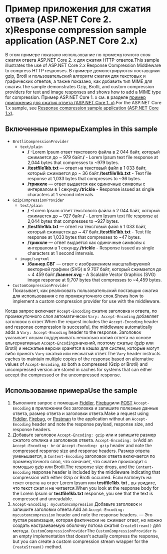 # <a name="response-compression-sample-application-aspnet-core-2x"></a><span data-ttu-id="e2625-101">Пример приложения для сжатия ответа (ASP.NET Core 2. x)</span><span class="sxs-lookup"><span data-stu-id="e2625-101">Response compression sample application (ASP.NET Core 2.x)</span></span>

<span data-ttu-id="e2625-102">В этом примере показано использование по промежуточного слоя сжатия ответа ASP.NET Core 2. x для сжатия HTTP-ответов.</span><span class="sxs-lookup"><span data-stu-id="e2625-102">This sample illustrates the use of ASP.NET Core 2.x Response Compression Middleware to compress HTTP responses.</span></span> <span data-ttu-id="e2625-103">В примере демонстрируются поставщики gzip, Brotli и пользовательский алгоритм сжатия для текстовых и графических ответов, а также показано, как добавить тип MIME для сжатия.</span><span class="sxs-lookup"><span data-stu-id="e2625-103">The sample demonstrates Gzip, Brotli, and custom compression providers for text and image responses and shows how to add a MIME type for compression.</span></span> <span data-ttu-id="e2625-104">Пример ASP.NET Core 1. x см. в разделе [пример приложения для сжатия ответа (ASP.NET Core 1. x)](https://github.com/aspnet/AspNetCore.Docs/tree/master/aspnetcore/performance/response-compression/samples/1.x).</span><span class="sxs-lookup"><span data-stu-id="e2625-104">For the ASP.NET Core 1.x sample, see [Response compression sample application (ASP.NET Core 1.x)](https://github.com/aspnet/AspNetCore.Docs/tree/master/aspnetcore/performance/response-compression/samples/1.x).</span></span>

## <a name="examples-in-this-sample"></a><span data-ttu-id="e2625-105">Включенные примеры</span><span class="sxs-lookup"><span data-stu-id="e2625-105">Examples in this sample</span></span>

* `BrotliCompressionProvider`
  * `text/plain`
    * <span data-ttu-id="e2625-106">**/** -Lorem Ipsum ответ текстового файла в 2 044 байт, который сжимается до ~ 979 байт.</span><span class="sxs-lookup"><span data-stu-id="e2625-106">**/** - Lorem Ipsum text file response at 2,044 bytes that compresses to ~979 bytes.</span></span>
    * <span data-ttu-id="e2625-107">**/testfile1kb.txt** — ответ на текстовый файл в 1 033 байт, который сжимается до ~ 36 байт.</span><span class="sxs-lookup"><span data-stu-id="e2625-107">**/testfile1kb.txt** - Text file response at 1,033 bytes that compresses to ~36 bytes.</span></span>
    * <span data-ttu-id="e2625-108">**/триккле** — ответ выдается как одиночные символы с интервалом в 1 секунду.</span><span class="sxs-lookup"><span data-stu-id="e2625-108">**/trickle** - Response issued as single characters at 1 second intervals.</span></span>
* `GzipCompressionProvider`
  * `text/plain`
    * <span data-ttu-id="e2625-109">**/** -Lorem Ipsum ответ текстового файла в 2 044 байт, который сжимается до ~ 927 байт.</span><span class="sxs-lookup"><span data-stu-id="e2625-109">**/** - Lorem Ipsum text file response at 2,044 bytes that compresses to ~927 bytes.</span></span>
    * <span data-ttu-id="e2625-110">**/testfile1kb.txt** — ответ на текстовый файл в 1 033 байт, который сжимается до ~ 47 байт.</span><span class="sxs-lookup"><span data-stu-id="e2625-110">**/testfile1kb.txt** - Text file response at 1,033 bytes that compresses to ~47 bytes.</span></span>
    * <span data-ttu-id="e2625-111">**/триккле** — ответ выдается как одиночные символы с интервалом в 1 секунду.</span><span class="sxs-lookup"><span data-stu-id="e2625-111">**/trickle** - Response issued as single characters at 1 second intervals.</span></span>
  * `image/svg+xml`
    * <span data-ttu-id="e2625-112">**/баннер.СВГ** — ответ с изображением масштабируемой векторной графики (SVG) в 9 707 байт, который сжимается до ~ 4 459 байт.</span><span class="sxs-lookup"><span data-stu-id="e2625-112">**/banner.svg** - A Scalable Vector Graphics (SVG) image response at 9,707 bytes that compresses to ~4,459 bytes.</span></span>
* `CustomCompressionProvider`<br><span data-ttu-id="e2625-113">Показывает, как реализовать пользовательский поставщик сжатия для использования с по промежуточного слоя.</span><span class="sxs-lookup"><span data-stu-id="e2625-113">Shows how to implement a custom compression provider for use with the middleware.</span></span>

<span data-ttu-id="e2625-114">Когда запрос включает `Accept-Encoding` сжатие заголовка и ответа, по промежуточного слоя автоматически `Vary: Accept-Encoding` добавляет заголовок в ответ.</span><span class="sxs-lookup"><span data-stu-id="e2625-114">When the request includes the `Accept-Encoding` header and response compression is successful, the middleware automatically adds a `Vary: Accept-Encoding` header to the response.</span></span> <span data-ttu-id="e2625-115">Заголовок указывает кэшам поддерживать несколько копий ответа на основе альтернативных `Accept-Encoding`значений, поэтому сжатые (gzip или Brotli) и несжатые версии хранятся в кэшах для систем, которые могут либо принять `Vary` сжатый или несжатый ответ.</span><span class="sxs-lookup"><span data-stu-id="e2625-115">The `Vary` header instructs caches to maintain multiple copies of the response based on alternative values of `Accept-Encoding`, so both a compressed (Gzip or Brotli) and uncompressed version are stored in caches for systems that can either accept the compressed or the uncompressed response.</span></span>

## <a name="use-the-sample"></a><span data-ttu-id="e2625-116">Использование примера</span><span class="sxs-lookup"><span data-stu-id="e2625-116">Use the sample</span></span>

1. <span data-ttu-id="e2625-117">Выполните запрос с помощью [Fiddler](https://www.telerik.com/fiddler), [Firebug](https://getfirebug.com/)или [POST](https://www.getpostman.com/) `Accept-Encoding` в приложении без заголовка и запишите полезные данные ответа, размер ответа и заголовки ответа.</span><span class="sxs-lookup"><span data-stu-id="e2625-117">Make a request using [Fiddler](https://www.telerik.com/fiddler), [Firebug](https://getfirebug.com/), or [Postman](https://www.getpostman.com/) to the application without an `Accept-Encoding` header and note the response payload, response size, and response headers.</span></span>
1. <span data-ttu-id="e2625-118">Добавьте заголовок `Accept-Encoding: gzip` или и запишите размер сжатого отклика и заголовков ответа. `Accept-Encoding: br`</span><span class="sxs-lookup"><span data-stu-id="e2625-118">Add an `Accept-Encoding: br` or `Accept-Encoding: gzip` header and note the compressed response size and response headers.</span></span> <span data-ttu-id="e2625-119">Размер ответа уменьшается, а `Content-Encoding` заголовок ответа включается по промежуточного слоя, что означает, что сжатие происходит с помощью gzip или Brotli.</span><span class="sxs-lookup"><span data-stu-id="e2625-119">The response size drops, and the `Content-Encoding` response header is included by the middleware indicating that compression with either Gzip or Brotli occurred.</span></span> <span data-ttu-id="e2625-120">Если взглянуть на текст ответа на ответ Lorem Ipsum или **testfile1kb. txt** , вы увидите, что текст сжат и не читается.</span><span class="sxs-lookup"><span data-stu-id="e2625-120">When you look at the response body for the Lorem Ipsum or **testfile1kb.txt** response, you see that the text is compressed and unreadable.</span></span>
1. <span data-ttu-id="e2625-121">`Accept-Encoding: mycustomcompression` Добавьте заголовок и запишите заголовки ответа.</span><span class="sxs-lookup"><span data-stu-id="e2625-121">Add an `Accept-Encoding: mycustomcompression` header and note the response headers.</span></span> <span data-ttu-id="e2625-122">— Это пустая реализация, которая фактически не сжимает ответ, но можно создать настраиваемую оболочку потока сжатия `CreateStream()` для метода. `CustomCompressionProvider`</span><span class="sxs-lookup"><span data-stu-id="e2625-122">The `CustomCompressionProvider` is an empty implementation that doesn't actually compress the response, but you can create a custom compression stream wrapper for the `CreateStream()` method.</span></span>
